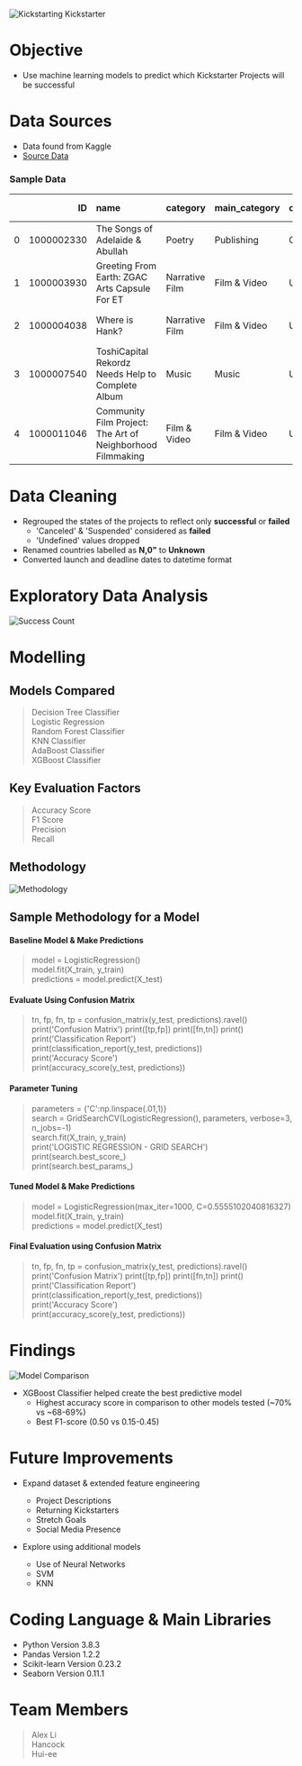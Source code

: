 ![Kickstarting Kickstarter](images/title.JPG)

# Objective
- Use machine learning models to predict which Kickstarter Projects will be successful
# Data Sources
- Data found from Kaggle
- [Source Data](https://www.kaggle.com/kemical/kickstarter-projects)  


### Sample Data
|    |         ID | name                                                       | category       | main_category   | currency   | deadline   |   goal | launched            |   pledged | state    |   backers | country   |   usd pledged |   usd_pledged_real |   usd_goal_real |
|---:|-----------:|:-----------------------------------------------------------|:---------------|:----------------|:-----------|:-----------|-------:|:--------------------|----------:|:---------|----------:|:----------|--------------:|-------------------:|----------------:|
|  0 | 1000002330 | The Songs of Adelaide & Abullah                            | Poetry         | Publishing      | GBP        | 2015-10-09 |   1000 | 2015-08-11 12:12:28 |         0 | failed   |         0 | GB        |             0 |                  0 |         1533.95 |
|  1 | 1000003930 | Greeting From Earth: ZGAC Arts Capsule For ET              | Narrative Film | Film & Video    | USD        | 2017-11-01 |  30000 | 2017-09-02 04:43:57 |      2421 | failed   |        15 | US        |           100 |               2421 |        30000    |
|  2 | 1000004038 | Where is Hank?                                             | Narrative Film | Film & Video    | USD        | 2013-02-26 |  45000 | 2013-01-12 00:20:50 |       220 | failed   |         3 | US        |           220 |                220 |        45000    |
|  3 | 1000007540 | ToshiCapital Rekordz Needs Help to Complete Album          | Music          | Music           | USD        | 2012-04-16 |   5000 | 2012-03-17 03:24:11 |         1 | failed   |         1 | US        |             1 |                  1 |         5000    |
|  4 | 1000011046 | Community Film Project: The Art of Neighborhood Filmmaking | Film & Video   | Film & Video    | USD        | 2015-08-29 |  19500 | 2015-07-04 08:35:03 |      1283 | canceled |        14 | US        |          1283 |               1283 |        19500    |
# Data Cleaning

- Regrouped the states of the projects to reflect only **successful** or **failed**
  - 'Canceled' & 'Suspended' considered as **failed**
  - 'Undefined' values dropped
- Renamed countries labelled as **N,0"** to **Unknown**
- Converted launch and deadline dates to datetime format

# Exploratory Data Analysis

![Success Count](images/success_count.png)

# Modelling
## Models Compared

> Decision Tree Classifier  
> Logistic Regression  
> Random Forest Classifier  
> KNN Classifier  
> AdaBoost Classifier  
> XGBoost Classifier

## Key Evaluation Factors

> Accuracy Score  
> F1 Score  
> Precision  
> Recall

## Methodology

![Methodology](images/methodology.JPG)


## Sample Methodology for a Model 

#### Baseline Model & Make Predictions
> model = LogisticRegression()  
> model.fit(X_train, y_train)  
> predictions = model.predict(X_test)

#### Evaluate Using Confusion Matrix
> tn, fp, fn, tp = confusion_matrix(y_test, predictions).ravel()
print('Confusion Matrix')
print([tp,fp])
print([fn,tn])
print()  
> print('Classification Report')  
> print(classification_report(y_test, predictions))  
> print('Accuracy Score')  
> print(accuracy_score(y_test, predictions))

#### Parameter Tuning
> parameters = {'C':np.linspace(.01,1)}  
> search = GridSearchCV(LogisticRegression(), parameters, verbose=3, n_jobs=-1)  
> search.fit(X_train, y_train)  
> print('LOGISTIC REGRESSION - GRID SEARCH')  
> print(search.best_score_)  
> print(search.best_params_)


#### Tuned Model & Make Predictions
> model = LogisticRegression(max_iter=1000, C=0.5555102040816327)  
> model.fit(X_train, y_train)  
> predictions = model.predict(X_test)

#### Final Evaluation using Confusion Matrix
> tn, fp, fn, tp = confusion_matrix(y_test, predictions).ravel()
print('Confusion Matrix')
print([tp,fp])
print([fn,tn])
print()  
> print('Classification Report')  
> print(classification_report(y_test, predictions))  
> print('Accuracy Score')  
> print(accuracy_score(y_test, predictions))


# Findings


![Model Comparison](images/model_comparison.jpg)

- XGBoost Classifier helped create the best predictive model
  - Highest accuracy score in comparison to other models tested (~70% vs ~68-69%)
  - Best F1-score (0.50 vs 0.15-0.45)


# Future Improvements
- Expand dataset & extended feature engineering
  - Project Descriptions
  - Returning Kickstarters
  - Stretch Goals
  - Social Media Presence

- Explore using additional models
  - Use of Neural Networks
  - SVM
  - KNN

# Coding Language & Main Libraries

- Python Version 3.8.3
- Pandas Version 1.2.2
- Scikit-learn Version 0.23.2
- Seaborn Version 0.11.1


# Team Members
> Alex Li  
> Hancock  
> Hui-ee

